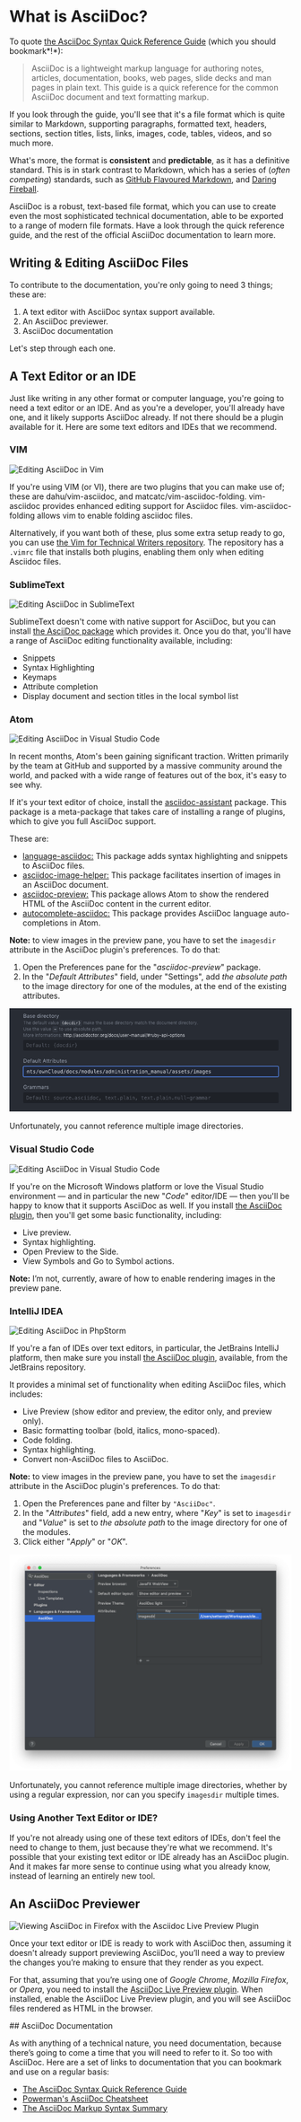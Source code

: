 # What is AsciiDoc?

To quote [the AsciiDoc Syntax Quick Reference Guide](https://asciidoctor.org/docs/asciidoc-syntax-quick-reference/) (which you should bookmark*!*):

> AsciiDoc is a lightweight markup language for authoring notes, articles, documentation, books, web pages, slide decks and man pages in plain text. This guide is a quick reference for the common AsciiDoc document and text formatting markup.

If you look through the guide, you'll see that it's a file format which is quite similar to Markdown, supporting paragraphs, formatted text, headers, sections, section titles, lists, links, images, code, tables, videos, and so much more.

What's more, the format is **consistent** and **predictable**, as it has a definitive standard.
This is in stark contrast to Markdown, which has a series of (_often competing_) standards, such as [GitHub Flavoured Markdown](https://guides.github.com/features/mastering-markdown/), and [Daring Fireball](https://daringfireball.net/projects/markdown/).

AsciiDoc is a robust, text-based file format, which you can use to create even the most sophisticated technical documentation, able to be exported to a range of modern file formats.
Have a look through the quick reference guide, and the rest of the official AsciiDoc documentation to learn more.

## Writing & Editing AsciiDoc Files

To contribute to the documentation, you're only going to need 3 things; these are:

1. A text editor with AsciiDoc syntax support available.
2. An AsciiDoc previewer.
3. AsciiDoc documentation

Let's step through each one.

## A Text Editor or an IDE

Just like writing in any other format or computer language, you're going to need a text editor or an IDE.
And as you're a developer, you'll already have one, and it likely supports AsciiDoc already.
If not there should be a plugin available for it.
Here are some text editors and IDEs that we recommend.

### VIM

![Editing AsciiDoc in Vim](./images/editing-asciidoc-in-vim.png)

If you're using VIM (or VI), there are two plugins that you can make use of; these are dahu/vim-asciidoc, and matcatc/vim-asciidoc-folding.
vim-asciidoc provides enhanced editing support for Asciidoc files.
vim-asciidoc-folding allows vim to enable folding asciidoc files.

Alternatively, if you want both of these, plus some extra setup ready to go, you can use [the Vim for Technical Writers repository](https://github.com/settermjd/vim-for-technical-writers).
The repository has a `.vimrc` file that installs both plugins, enabling them only when editing Asciidoc files.

### SublimeText

![Editing AsciiDoc in SublimeText](./images/editing-asciidoc-in-sublime-text.png)

SublimeText doesn't come with native support for AsciiDoc, but you can install [the AsciiDoc package](https://github.com/asciidoctor/sublimetext-asciidoc) which provides it.
Once you do that, you'll have a range of AsciiDoc editing functionality available, including:

- Snippets
- Syntax Highlighting
- Keymaps
- Attribute completion
- Display document and section titles in the local symbol list

### Atom

![Editing AsciiDoc in Visual Studio Code](./images/editing-asciidoc-in-atom.png)

In recent months, Atom's been gaining significant traction.
Written primarily by the team at GitHub and supported by a massive community around the world, and packed with a wide range of features out of the box, it's easy to see why.

If it's your text editor of choice, install the [asciidoc-assistant](https://atom.io/packages/asciidoc-assistant) package.
This package is a meta-package that takes care of installing a range of plugins, which to give you full AsciiDoc support.

These are:

- [language-asciidoc:](https://atom.io/packages/language-asciidoc) This package adds syntax highlighting and snippets to AsciiDoc files.
- [asciidoc-image-helper:](https://atom.io/packages/asciidoc-image-helper) This package facilitates insertion of images in an AsciiDoc document.
- [asciidoc-preview:](https://github.com/asciidoctor/atom-asciidoc-preview) This package allows Atom to show the rendered HTML of the AsciiDoc content in the current editor.
- [autocomplete-asciidoc:](https://atom.io/packages/autocomplete-asciidoc) This package provides AsciiDoc language auto-completions in Atom.

**Note:** to view images in the preview pane, you have to set the `imagesdir` attribute in the AsciiDoc plugin's preferences.
To do that:

1. Open the Preferences pane for the "_asciidoc-preview_" package.
2. In the "_Default Attributes_" field, under "Settings", add _the absolute path_ to the image directory for one of the modules, at the end of the existing attributes.

![Setting the AsciiDoc plugin's imagesdir attribute in Atom.](./images/what-is-asciidoc/setting-imagesdir-in-atom.png)

Unfortunately, you cannot reference multiple image directories.

### Visual Studio Code

![Editing AsciiDoc in Visual Studio Code](./images/editing-asciidoc-in-vscode.png)

If you're on the Microsoft Windows platform or love the Visual Studio environment — and in particular the new "*Code*" editor/IDE — then you'll be happy to know that it supports AsciiDoc as well.
If you install [the AsciiDoc plugin](https://marketplace.visualstudio.com/items?itemName=joaompinto.asciidoctor-vscode), then you'll get some basic functionality, including:

- Live preview.
- Syntax highlighting.
- Open Preview to the Side.
- View Symbols and Go to Symbol actions.

**Note:** I’m not, currently, aware of how to enable rendering images in the preview pane.

### IntelliJ IDEA

![Editing AsciiDoc in PhpStorm](./images/editing-asciidoc-in-phpstorm.png)

If you're a fan of IDEs over text editors, in particular, the JetBrains IntelliJ platform, then make sure you install [the AsciiDoc plugin](https://plugins.jetbrains.com/plugin/7391-asciidoc), available, from the JetBrains repository.

It provides a minimal set of functionality when editing AsciiDoc files, which includes:

- Live Preview (show editor and preview, the editor only, and preview only).
- Basic formatting toolbar (bold, italics, mono-spaced).
- Code folding.
- Syntax highlighting.
- Convert non-AsciiDoc files to AsciiDoc.

**Note:** to view images in the preview pane, you have to set the `imagesdir` attribute in the AsciiDoc plugin's preferences.
To do that:

1. Open the Preferences pane and filter by `"AsciiDoc"`.
2. In the "_Attributes_" field, add a new entry, where "_Key_" is set to `imagesdir` and "_Value_" is set to _the absolute path_ to the image directory for one of the modules.
3. Click either "_Apply_" or "_OK_".

![Setting the AsciiDoc plugin's imagesdir attribute in IntelliJ.](./images/what-is-asciidoc/setting-imagesdir-in-intellij.png)

Unfortunately, you cannot reference multiple image directories, whether by using a regular expression, nor can you specify `imagesdir` multiple times.

### Using Another Text Editor or IDE?

If you're not already using one of these text editors of IDEs, don't feel the need to change to them, just because they're what we recommend.
It's possible that your existing text editor or IDE already has an AsciiDoc plugin.
And it makes far more sense to continue using what you already know, instead of learning an entirely new tool.

## An AsciiDoc Previewer

![Viewing AsciiDoc in Firefox with the Asciidoc Live Preview Plugin](./images/viewing-asciidoc-in-firefox-with-the-asciidoc-live-preview-plugin.png)

Once your text editor or IDE is ready to work with AsciiDoc then, assuming it doesn't already support previewing AsciiDoc, you’ll need a way to preview the changes you’re making to ensure that they render as you expect.

For that, assuming that you’re using one of _Google Chrome_, _Mozilla Firefox_, or _Opera_, you need to install the [AsciiDoc Live Preview plugin](https://asciidoctor.org/docs/editing-asciidoc-with-live-preview/).
When installed, enable the AsciiDoc Live Preview plugin, and you will see AsciiDoc files rendered as HTML in the browser.

## AsciiDoc Documentation

As with anything of a technical nature, you need documentation, because there’s going to come a time that you will need to refer to it.
So too with AsciiDoc.
Here are a set of links to documentation that you can bookmark and use on a regular basis:

- [The AsciiDoc Syntax Quick Reference Guide](https://asciidoctor.org/docs/asciidoc-syntax-quick-reference/)
- [Powerman's AsciiDoc Cheatsheet](https://powerman.name/doc/asciidoc)
- [The AsciiDoc Markup Syntax Summary](https://is.muni.cz/el/1433/podzim2015/PB162/um/printable/asciidoc.html)

